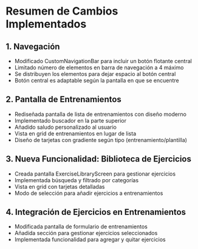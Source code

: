 # Resumen de Cambios Implementados

## 1. Navegación
- Modificado CustomNavigationBar para incluir un botón flotante central
- Limitado número de elementos en barra de navegación a 4 máximo
- Se distribuyen los elementos para dejar espacio al botón central
- Botón central es adaptable según la pantalla en que se encuentre

## 2. Pantalla de Entrenamientos
- Rediseñada pantalla de lista de entrenamientos con diseño moderno
- Implementado buscador en la parte superior
- Añadido saludo personalizado al usuario
- Vista en grid de entrenamientos en lugar de lista
- Diseño de tarjetas con gradiente según tipo (entrenamiento/plantilla)

## 3. Nueva Funcionalidad: Biblioteca de Ejercicios
- Creada pantalla ExerciseLibraryScreen para gestionar ejercicios
- Implementada búsqueda y filtrado por categorías
- Vista en grid con tarjetas detalladas
- Modo de selección para añadir ejercicios a entrenamientos

## 4. Integración de Ejercicios en Entrenamientos
- Modificada pantalla de formulario de entrenamientos
- Añadida sección para gestionar ejercicios seleccionados
- Implementada funcionalidad para agregar y quitar ejercicios
